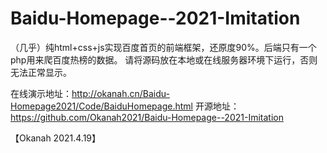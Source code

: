 # Baidu-Homepage--2021-Imitation

（几乎）纯html+css+js实现百度首页的前端框架，还原度90%。后端只有一个php用来爬百度热榜的数据。
请将源码放在本地或在线服务器环境下运行，否则无法正常显示。

在线演示地址：http://okanah.cn/Baidu-Homepage2021/Code/BaiduHomepage.html
开源地址：https://github.com/Okanah2021/Baidu-Homepage--2021-Imitation

【Okanah 2021.4.19】

